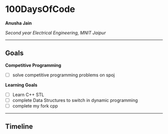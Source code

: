 # 100DaysOfCode

**Anusha Jain**

*Second year Electrical Engineering, MNIT Jaipur*

---

## Goals

**Competitive Programming**
- [ ] solve competitive programming problems on spoj



**Learning Goals**
- [ ] Learn C++ STL
- [ ] complete Data Structures to switch in dynamic programming
- [ ] complete my fork cpp 

---

## Timeline

